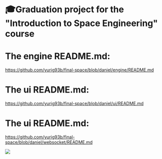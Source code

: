 # :mortar_board:Graduation project for the "Introduction to Space Engineering" course


# The engine README.md:
https://github.com/yurig93b/final-space/blob/daniel/engine/README.md


# The ui README.md:
https://github.com/yurig93b/final-space/blob/daniel/ui/README.md

# The ui README.md:
https://github.com/yurig93b/final-space/blob/daniel/websocket/README.md


 ![](https://www.space.gov.il/sites/default/files/styles/690_350/public/spaceIL.jpg?itok=eoMu-3ea)

